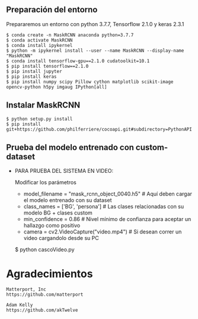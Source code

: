 ## Preparación del entorno

Prepararemos un entorno con python 3.7.7, Tensorflow 2.1.0 y keras 2.3.1

    $ conda create -n MaskRCNN anaconda python=3.7.7
    $ conda activate MaskRCNN
    $ conda install ipykernel
    $ python -m ipykernel install --user --name MaskRCNN --display-name "MaskRCNN"
    $ conda install tensorflow-gpu==2.1.0 cudatoolkit=10.1
    $ pip install tensorflow==2.1.0
    $ pip install jupyter
    $ pip install keras
    $ pip install numpy scipy Pillow cython matplotlib scikit-image opencv-python h5py imgaug IPython[all]
    
## Instalar MaskRCNN

    $ python setup.py install
    $ pip install git+https://github.com/philferriere/cocoapi.git#subdirectory=PythonAPI

## Prueba del modelo entrenado con custom-dataset
        
-   PARA PRUEBA DEL SISTEMA EN VIDEO:

    Modificar los parámetros 
    
    -   model_filename = "mask_rcnn_object_0040.h5" # Aquí deben cargar el modelo entrenado con su dataset
    -   class_names = ['BG', 'persona'] # Las clases relacionadas con su modelo BG + clases custom
    -   min_confidence = 0.86 # Nivel mínimo de confianza para aceptar un hallazgo como positivo
    -   camera = cv2.VideoCapture("video.mp4") # Si desean correr un video cargandolo desde su PC
    
    $ python cascoVideo.py
     
# Agradecimientos

    Matterport, Inc
    https://github.com/matterport

    Adam Kelly
    https://github.com/akTwelve

